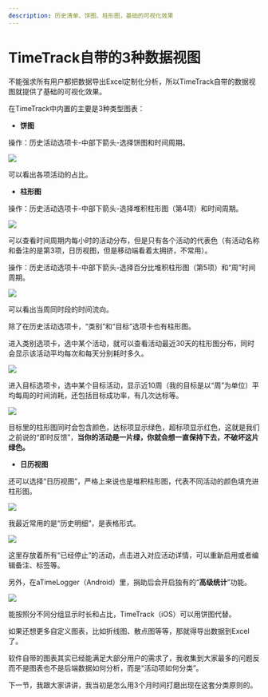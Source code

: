 ```yaml
---
description: 历史清单、饼图、柱形图，基础的可视化效果
---
```


# TimeTrack自带的3种数据视图

不能强求所有用户都把数据导出Excel定制化分析，所以TimeTrack自带的数据视图就提供了基础的可视化效果。

在TimeTrack中内置的主要是3种类型图表：

* **饼图**

操作：历史活动选项卡-中部下箭头-选择饼图和时间周期。

![](../.gitbook/assets/tu-pian%20%28107%29.png)

可以看出各项活动的占比。

* **柱形图**

操作：历史活动选项卡-中部下箭头-选择堆积柱形图（第4项）和时间周期。

![](../.gitbook/assets/tu-pian%20%28133%29.png)

可以查看时间周期内每小时的活动分布，但是只有各个活动的代表色（有活动名称和备注的是第3项，日历视图，但是移动端看着太拥挤，不常用）。

操作：历史活动选项卡-中部下箭头-选择百分比堆积柱形图（第5项）和“周”时间周期。

![](../.gitbook/assets/tu-pian%20%2898%29.png)

可以看出当周同时段的时间流向。

除了在历史活动选项卡，“类别”和“目标”选项卡也有柱形图。

进入类别选项卡，选中某个活动，就可以查看活动最近30天的柱形图分布，同时会显示该活动平均每次和每天分别耗时多久。

![](../.gitbook/assets/tu-pian%20%2895%29.png)

进入目标选项卡，选中某个目标活动，显示近10周（我的目标是以“周”为单位）平均每周的时间消耗，还包括目标成功率，有几次达标等。

![](../.gitbook/assets/tu-pian%20%2839%29.png)

目标里的柱形图同时会包含颜色，达标项显示绿色，超标项显示红色，这就是我们之前说的“即时反馈”，**当你的活动是一片绿，你就会想一直保持下去，不破坏这片绿色。**

* **日历视图**

还可以选择“日历视图”，严格上来说也是堆积柱形图，代表不同活动的颜色填充进柱形图。

![](../.gitbook/assets/tu-pian%20%2889%29.png)

我最近常用的是“历史明细”，是表格形式。

![](../.gitbook/assets/tu-pian%20%28137%29.png)

这里存放着所有“已经停止”的活动，点击进入对应活动详情，可以重新启用或者编辑备注、标签等。

另外，在aTimeLogger（Android）里，捐助后会开启独有的“**高级统计**”功能。

![](../.gitbook/assets/tu-pian%20%2846%29.png)

能按照分不同分组显示时长和占比，TimeTrack（iOS）可以用饼图代替。

如果还想更多自定义图表，比如折线图、散点图等等，那就得导出数据到Excel了。

软件自带的图表其实已经能满足大部分用户的需求了，我收集到大家最多的问题反而不是图表也不是后端数据如何分析，而是“活动项如何分类”。

下一节，我跟大家讲讲，我当初是怎么用3个月时间打磨出现在这套分类原则的。

